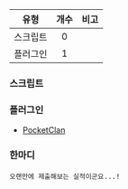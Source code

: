 | 유형 | 개수 | 비고 |
| :--: | :--: | :--: |
| 스크립트 | 0 | |
| 플러그인 | 1 | |

### 스크립트

### 플러그인
- [PocketClan](https://github.com/IchiKaku/IchiKaku-Plugins/tree/master/PocketClan)

### 한마디
```
오랜만에 제출해보는 실적이군요...!
```
